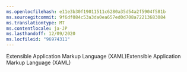 ```yaml
---
ms.openlocfilehash: e11e3b30f19011511c6280a35d54a2f5904f581b
ms.sourcegitcommit: 9f6df084c53a3da0ea657ed0d708a72213683084
ms.translationtype: MT
ms.contentlocale: ja-JP
ms.lasthandoff: 12/09/2020
ms.locfileid: "96974311"
---
```

<span data-ttu-id="f85b0-101">Extensible Application Markup Language (XAML)</span><span class="sxs-lookup"><span data-stu-id="f85b0-101">Extensible Application Markup Language (XAML)</span></span>

